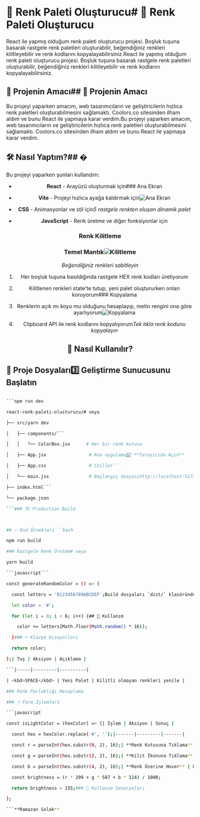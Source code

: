 # 🎨 Renk Paleti Oluşturucu# 🎨 Renk Paleti Oluşturucu



React ile yapmış olduğum renk paleti oluşturucu projesi. Boşluk tuşuna basarak rastgele renk paletleri oluşturabilir, beğendiğiniz renkleri kilitleyebilir ve renk kodlarını kopyalayabilirsiniz.React ile yapmış olduğum renk paleti oluşturucu projesi. Boşluk tuşuna basarak rastgele renk paletleri oluşturabilir, beğendiğiniz renkleri kilitleyebilir ve renk kodlarını kopyalayabilirsiniz.



## 📝 Projenin Amacı## 📝 Projenin Amacı



Bu projeyi yaparken amacım, web tasarımcıların ve geliştiricilerin hızlıca renk paletleri oluşturabilmesini sağlamaktı. Coolors.co sitesinden ilham aldım ve bunu React ile yapmaya karar verdim.Bu projeyi yaparken amacım, web tasarımcıların ve geliştiricilerin hızlıca renk paletleri oluşturabilmesini sağlamaktı. Coolors.co sitesinden ilham aldım ve bunu React ile yapmaya karar verdim.


## 🛠️ Nasıl Yaptım?## � 



Bu projeyi yaparken şunları kullandım:<div align="center">



- **React** - Arayüzü oluşturmak için### Ana Ekran

- **Vite** - Projeyi hızlıca ayağa kaldırmak için![Ana Ekran](./screenshots/main-screen.png)

- **CSS** - Animasyonlar ve stil için*5 rastgele renkten oluşan dinamik palet*

- **JavaScript** - Renk üretme ve diğer fonksiyonlar için

### Renk Kilitleme

### Temel Mantık![Kilitleme](./screenshots/lock-feature.png)

*Beğendiğiniz renkleri sabitleyin*

1. Her boşluk tuşuna basıldığında rastgele HEX renk kodları üretiyorum

2. Kilitlenen renkleri state'te tutup, yeni palet oluştururken onları koruyorum### Kopyalama

3. Renklerin açık mı koyu mu olduğunu hesaplayıp, metin rengini ona göre ayarlıyorum![Kopyalama](./screenshots/copy-feature.png)

4. Clipboard API ile renk kodlarını kopyalıyorum*Tek tıkla renk kodunu kopyalayın*



## 🚀 Nasıl Kullanılır?</div>



## 📂 Proje Dosyaları3️⃣ **Geliştirme Sunucusunu Başlatın**

```bash

```npm run dev

react-renk-paleti-olusturucu/# veya

├── src/yarn dev

│   ├── components/```

│   │   └── ColorBox.jsx      # Her bir renk kutusu

│   ├── App.jsx                # Ana uygulama4️⃣ **Tarayıcıda Açın**

│   ├── App.css                # Stiller```

│   └── main.jsx               # Başlangıç dosyasıhttp://localhost:5173

├── index.html```

└── package.json

```### 🏗️ Production Build



## 💡 Kod Örnekleri```bash

npm run build

### Rastgele Renk Üretme# veya

yarn build

```javascript```

const generateRandomColor = () => {

  const letters = '0123456789ABCDEF';Build dosyaları `dist/` klasöründe oluşturulacaktır.

  let color = '#';

  for (let i = 0; i < 6; i++) {## 📖 Kullanım

    color += letters[Math.floor(Math.random() * 16)];

  }### ⌨️ Klavye Kısayolları

  return color;

};| Tuş | Aksiyon | Açıklama |

```|-----|---------|----------|

| <kbd>SPACE</kbd> | Yeni Palet | Kilitli olmayan renkleri yenile |

### Renk Parlaklığı Hesaplama

### 🖱️ Fare İşlemleri

```javascript

const isLightColor = (hexColor) => {| İşlem | Aksiyon | Sonuç |

  const hex = hexColor.replace('#', '');|-------|---------|-------|

  const r = parseInt(hex.substr(0, 2), 16);| **Renk Kutusuna Tıklama** | Kopyala | Renk kodu panoya kopyalanır |

  const g = parseInt(hex.substr(2, 2), 16);| **Kilit İkonuna Tıklama** | Kilitle/Aç | Rengi sabitler veya serbest bırakır |

  const b = parseInt(hex.substr(4, 2), 16);| **Renk Üzerine Hover** | Önizle | Kopyalama ikonu görünür |

  const brightness = (r * 299 + g * 587 + b * 114) / 1000;

  return brightness > 155;### 🎯 Kullanım Senaryoları

};

```**Ramazan Solak**

```

